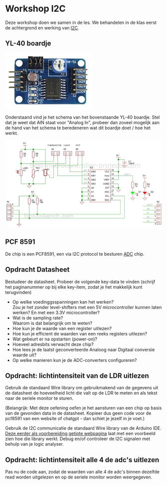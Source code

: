 # Workshop I2C

Deze workshop doen we samen in de les. We behandelen in de klas eerst de achtergrond en werking van [I2C](../README.md).

## YL-40 boardje
  
![yl-40](./img/yl-40.jpg)

Onderstaand vind je het schema van het bovenstaande YL-40 boardje. Stel dat je weet dat AIN staat voor "Analog In", probeer dan zoveel mogelijk aan de hand van het schema te beredeneren wat dit boardje doet / hoe het werkt.

![yl-40 with pcf8591](./img/yl-40-with-pcf8591.jpg)

## PCF 8591

De chip is een PCF8591, een via I2C protocol te besturen [ADC](../../analoog-en-digitaal/ADC/README.md) chip.

## Opdracht Datasheet

Bestudeer de datasheet. Probeer de volgende key-data te vinden (schrijf het paginanummer op bij elke key-item, zodat je het makkelijk kunt terugvinden)

- Op welke voedinggsspanningen kan het werken?   
  Zou je het zonder level-shifters met een 5V microcontroller kunnen laten werken? En met een 3.3V microcontroller?
- Wat is de sampling rate?   
  Waarom is dat belangrijk om te weten?
- Hoe kun je de waarde van een register uitlezen?
- Hoe kun je efficient de waarden van een reeks registers uitlezen?
- Wat gebeurt er na opstarten (power-on)?
- Hoeveel adresbits verwacht deze chip?
- Hoe lees je de laatst geconverteerde Analoog naar Digitaal conversie waarde uit?
- Op welke manieren kun je de ADC-converters configureren?

## Opdracht: lichtintensiteit van de LDR uitlezen

Gebruik de standaard Wire library om gebruikmakend van de gegevens uit de datasheet de hoeveelheid licht die valt op de LDR te meten en als tekst naar de seriele monitor te sturen.

(Belangrijk: Met deze oefening oefen je het aansturen van een chip op basis van de gevonden data in de datasheet. Kopieer dus geen code voor de pcf8591 van een website of chatgpt - dan schiet je jezelf in je voet.)

Gebruik de I2C communicatie de standaard Wire library van de Arduino IDE. [Deze eerder als voorbereiding getipte webpagina](https://www.circuitbasics.com/how-to-set-up-i2c-communication-for-arduino/) laat met een voorbeeld zien hoe die library werkt. Debug en/of controleer de I2C signalen met behulp van je logic analyser.

## Opdracht: lichtintensiteit alle 4 de adc's uitlezen
Pas nu de code aan, zodat de waarden van alle 4 de adc's binnen dezelfde read worden uitgelezen en op de seriele monitor worden weergegeven.